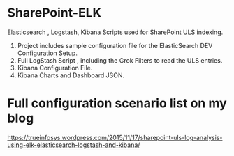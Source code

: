 # SharePoint-ELK
Elasticsearch , Logstash, Kibana Scripts used for SharePoint ULS indexing.

1. Project includes sample configuration file for the ElasticSearch DEV Configuration Setup.
2. Full LogStash Script  , including the Grok Filters to read the ULS entries.
3. Kibana Configuration File.
4. Kibana Charts and Dashboard JSON.


# Full configuration scenario list on my blog

https://trueinfosys.wordpress.com/2015/11/17/sharepoint-uls-log-analysis-using-elk-elasticsearch-logstash-and-kibana/
